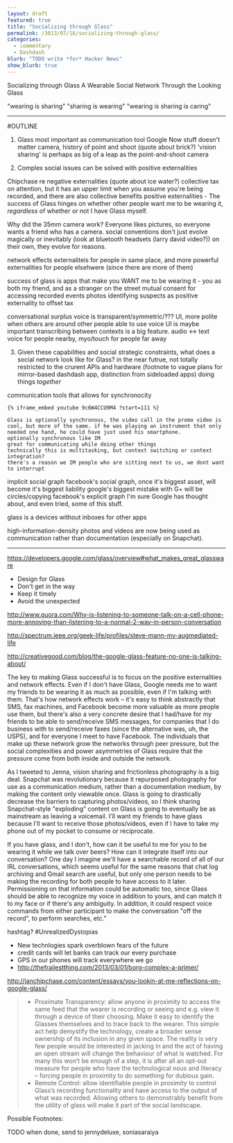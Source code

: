 ```yaml
---
layout: draft
featured: true
title: "Socializing through Glass"
permalink: /3013/07/16/socializing-through-glass/
categories:
  - commentary
  - Dashdash
blurb: "TODO write *for* Hacker News"
show_blurb: true
---
```

Socializing through Glass
A Wearable Social Network
Through the Looking Glass

"wearing is sharing"
"sharing is wearing"
"wearing is sharing is caring"

---
#OUTLINE

1) Glass most important as communication tool
  Google Now stuff doesn't matter
  camera, history of point and shoot (quote about brick?)
  'vision sharing' is perhaps as big of a leap as the point-and-shoot camera
  
2) Complex social issues can be solved with positive externalities

  Chipchase re negative externalities (quote about ice water?)
  collective tax on attention, but it has an upper limit when you assume you're being recorded, and there are also collective benefits
  positive externalities - The success of Glass hinges on whether other people want me to be wearing it, *regardless* of whether or not I have Glass myself.
  
  Why did the 35mm camera work? Everyone likes pictures, so everyone wants a friend who has a camera. social conventions don't just evolve magically or inevitably (look at bluetooth headsets (larry david video?)) on their own, they evolve for reasons.
  
  network effects
  externaliteis for people in same place, and more powerful externalities for people elsehwere (since there are more of them)

  success of glass is apps that make you WANT me to be wearing it - you as both my friend, and as a stranger on the street
  mutual consent for accessing recorded events
  photos identifying suspects as positive externality to offset tax
  
  conversational surplus
  voice is transparent/symmetric/??? UI, more polite when others are around
  other people able to use voice UI is maybe important
  transcribing between contexts is a big feature. audio <-> text
  voice for people nearby, myo/touch for people far away

3) Given these capabilities and social strategic constraints, what does a social network look like for Glass? in the near futrue, not totally restricted to the crurent APIs and hardware (footnote to vague plans for mirror-based dashdash app, distinction from sideloaded apps)
  doing things *together*
  
  communication tools that allows for synchronocity
  
    {% iframe_embed youtube 9c6W4CCU9M4 ?start=111 %}
  
    Glass is optionally synchronous, the video call in the promo video is cool, but more of the same. if he was playing an instrument that only needed one hand, he could have just used his smartphone.
    optionally synchronous like IM
    great for communicating while doing other things
    technically this is multitasking, but context switching or context integration?
    there's a reason we IM people who are sitting next to us, we dont want to interrupt
    
  implicit social graph
    facebook's social graph, once it's biggest asset, will become it's biggest liability
    google's biggest mistake with G+ will be circles/copying facebook's explicit graph
    I'm sure Google has thought about, and even tried, some of this stuff.
  
  glass is a devices without inboxes for other apps
  
  high-information-density photos and videos are now being used as communication rather than documentation (especially on Snapchat).

---

https://developers.google.com/glass/overview#what_makes_great_glassware
 * Design for Glass
 * Don't get in the way
 * Keep it timely
 * Avoid the unexpected

http://www.quora.com/Why-is-listening-to-someone-talk-on-a-cell-phone-more-annoying-than-listening-to-a-normal-2-way-in-person-conversation

http://spectrum.ieee.org/geek-life/profiles/steve-mann-my-augmediated-life

http://creativegood.com/blog/the-google-glass-feature-no-one-is-talking-about/


The key to making Glass successful is to focus on the positive externalities and network effects. Even if I don't have Glass, Google needs me to want my friends to be wearing it as much as possible, even if I'm talking with them. That's how network effects work – it's easy to think abstractly that SMS, fax machines, and Facebook become more valuable as more people use them, but there's also a very concrete desire that I had/have for my friends to be able to send/receive SMS messages, for companies that I do business with to send/receive faxes (since the alternative was, uh, the USPS), and for everyone I meet to have Facebook. The individuals that make up these network grow the networks through peer pressure, but the social complexities and power asymmetries of Glass require that the pressure come from both inside and outside the network.

As I tweeted to Jenna, vision sharing and frictionless photography is a big deal. Snapchat was revolutionary because it repurposed photography for use as a communication medium, rather than a documentation medium, by making the content only viewable once. Glass is going to drastically decrease the barriers to capturing photos/videos, so I think sharing Snapchat-style "exploding" content on Glass is going to eventually be as mainstream as leaving a voicemail. I'll want my friends to have glass because I'll want to receive those photos/videos, even if I have to take my phone out of my pocket to consume or reciprocate.

If you have glass, and I don't, how can it be useful to me for you to be wearing it while we talk over beers? How can it integrate itself into our conversation? One day I imagine we'll have a searchable record of all of our IRL conversations, which seems useful for the same reasons that chat log archiving and Gmail search are useful, but only one person needs to be making the recording for both people to have access to it later. Permissioning on that information could be automatic too, since Glass should be able to recognize my voice in addition to yours, and can match it to my face or if there's any ambiguity. In addition, it could respect voice commands from either participant to make the conversation "off the record", to perform searches, etc."

hashtag? #UnrealizedDystopias
 * New technlogies spark overblown fears of the future
 * credit cards will let banks can track our every purchase
 * GPS in our phones will track everywhere we go
 * http://thefrailestthing.com/2013/03/01/borg-complex-a-primer/

http://janchipchase.com/content/essays/you-lookin-at-me-reflections-on-google-glass/
> * Proximate Transparency: allow anyone in proximity to access the same feed that the wearer is recording or seeing and e.g. view it through a device of their choosing. Make it easy to identify the Glasses themselves and to trace back to the wearer. This simple act help demystify the technology, create a broader sense ownership of its inclusion in any given space. The reality is very few people would be interested in jacking in and the act of having an open stream will change the behaviour of what is watched. For many this won’t be enough of a step, it is after all an opt-out measure for people who have the technological nous and literacy – forcing people in proximity to do something for dubious gain.
> * Remote Control: allow identifiable people in proximity to control Glass’s recording functionality and have access to the output of what was recorded. Allowing others to demonstrably benefit from the utility of glass will make it part of the social landscape.

Possible Footnotes:
[^0]: screen is not yet in front of eyes, friends will know if you're distracted. i really don't think this is going to be an issue. it'll be obviously rude to use the device whenever someone breaks eye contact, especialyl since oyu have to touch or speak to it.
  
[^0]: long term stuff: 
    could a camera on glass read your own facial expressions?
    strange days movie: http://www.youtube.com/watch?v=5yaXPx6xWEQ
    that sight video, https://vimeo.com/46304267, is too far away, and also only *really* problematic because the guy was a douchebag *and* the technology was super far away. 
    
[^0]: ads everywhere: https://vimeo.com/8569187 no one is going to consent to this unless we're getting paid TONS of money for our attention. the economics seem unlikely to work out

[^0]: if i had glass applications:
  https://twitter.com/lehrblogger/status/306132195498676226
  https://twitter.com/lehrblogger/status/306907092176994304
  https://twitter.com/lehrblogger/status/306926304899502080
  https://twitter.com/amybijamy/status/316986164932390912, it's like getting into Hogwarts

[^0]: Myo
  haptic feedback: vibrations, implanted magnets
  communication devices that lead us like a dance partner
  maybe we tend to underemphasize the communicativity of touch
  smell and taste dont matter since we can't really produce those stimuli in other people (pheremones are subconscious)

[^0]: maybe glass will fail, but much of this will probably apply to the second attempt
  hunterwalk
  In long run doesn't matter whether Google Glass v1 is success or failure. Wearable, context aware, augmented reality is our future.
  3/13/13 11:05 AM


TODO when done, send to jennydeluxe, soniasaraiya
